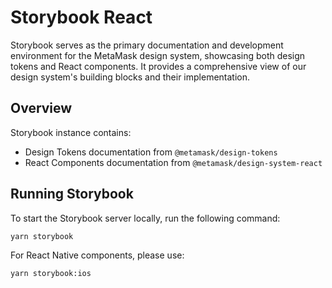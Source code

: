 # Storybook React

Storybook serves as the primary documentation and development environment for the MetaMask design system, showcasing both design tokens and React components. It provides a comprehensive view of our design system's building blocks and their implementation.

## Overview

Storybook instance contains:

- Design Tokens documentation from `@metamask/design-tokens`
- React Components documentation from `@metamask/design-system-react`

## Running Storybook

To start the Storybook server locally, run the following command:

```bash
yarn storybook
```

For React Native components, please use:

```bash
yarn storybook:ios
```
